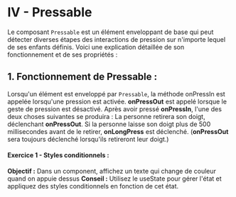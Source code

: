 # IV - Pressable
Le composant `Pressable` est un élément enveloppant de base qui peut détecter diverses étapes des interactions de pression sur n'importe lequel de ses enfants définis. Voici une explication détaillée de son fonctionnement et de ses propriétés :

## 1. Fonctionnement de Pressable :
Lorsqu'un élément est enveloppé par `Pressable`, la méthode onPressIn est appelée lorsqu'une pression est activée.
**onPressOut** est appelé lorsque le geste de pression est désactivé.
Après avoir pressé **onPressIn**, l'une des deux choses suivantes se produira :
La personne retirera son doigt, déclenchant **onPressOut**.
Si la personne laisse son doigt plus de 500 millisecondes avant de le retirer, **onLongPress** est déclenché. (**onPressOut** sera toujours déclenché lorsqu'ils retireront leur doigt.)


#### Exercice 1 - Styles conditionnels :
**Objectif :**
Dans un component, affichez un texte qui change de couleur quand on appuie dessus 
**Conseil :**
Utilisez le useState pour gérer l'état et appliquez des styles conditionnels en fonction de cet état.